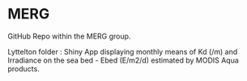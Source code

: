 # MERG
GitHub Repo within the MERG group.

Lyttelton folder : Shiny App displaying monthly means of Kd (/m) and Irradiance on the sea bed - Ebed (E/m2/d) estimated by MODIS Aqua products.

